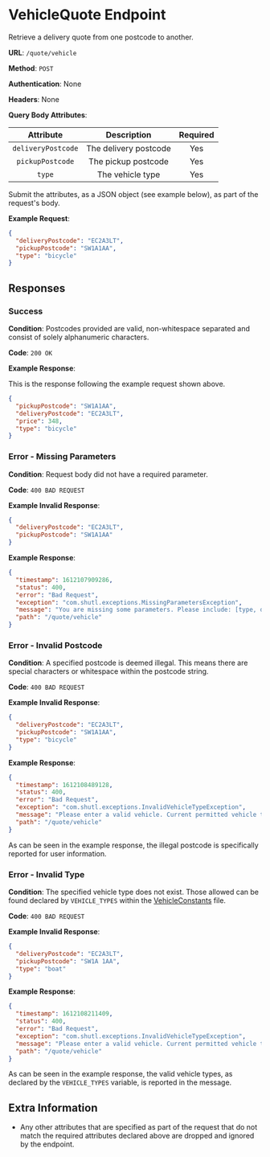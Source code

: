 # VehicleQuote Endpoint

Retrieve a delivery quote from one postcode to another.

**URL**: `/quote/vehicle`

**Method**: `POST`

**Authentication**: None

**Headers**: None

**Query Body Attributes**:

|Attribute         |Description          |Required|
|:----------------:|:-------------------:|:------:|
|`deliveryPostcode`|The delivery postcode|Yes     |
|`pickupPostcode`  |The pickup postcode  |Yes     |
|`type`            |The vehicle type     |Yes     |

Submit the attributes, as a JSON object (see example below), as part of the request's body.

**Example Request**:

```json
{
  "deliveryPostcode": "EC2A3LT",
  "pickupPostcode": "SW1A1AA",
  "type": "bicycle"
}
```

## Responses

### Success

**Condition**: Postcodes provided are valid, non-whitespace separated and consist of solely alphanumeric characters.

**Code**: `200 OK`

**Example Response**:

This is the response following the example request shown above.

```json
{
  "pickupPostcode": "SW1A1AA",
  "deliveryPostcode": "EC2A3LT",
  "price": 348,
  "type": "bicycle"
}
```

### Error - Missing Parameters

**Condition**: Request body did not have a required parameter.

**Code**: `400 BAD REQUEST`

**Example Invalid Response**:

```json
{
  "deliveryPostcode": "EC2A3LT",
  "pickupPostcode": "SW1A1AA"
}
```

**Example Response**:

```json
{
  "timestamp": 1612107909286,
  "status": 400,
  "error": "Bad Request",
  "exception": "com.shutl.exceptions.MissingParametersException",
  "message": "You are missing some parameters. Please include: [type, deliveryPostcode, pickupPostcode]",
  "path": "/quote/vehicle"
}
```

### Error - Invalid Postcode

**Condition**: A specified postcode is deemed illegal. This means there are special characters or whitespace within the
postcode string.

**Code**: `400 BAD REQUEST`

**Example Invalid Response**:

```json
{
  "deliveryPostcode": "EC2A3LT",
  "pickupPostcode": "SW1A1AA",
  "type": "bicycle"
}
```

**Example Response**:

```json
{
  "timestamp": 1612108489128,
  "status": 400,
  "error": "Bad Request",
  "exception": "com.shutl.exceptions.InvalidVehicleTypeException",
  "message": "Please enter a valid vehicle. Current permitted vehicle types are: [bicycle, motorbike, parcel_car, small_van, large_van]",
  "path": "/quote/vehicle"
}
```

As can be seen in the example response, the illegal postcode is specifically reported for user information.

### Error - Invalid Type

**Condition**: The specified vehicle type does not exist. Those allowed can be found declared by `VEHICLE_TYPES` within
the [VehicleConstants](../src/main/java/com/shutl/constants/VehicleConstants.java) file.

**Code**: `400 BAD REQUEST`

**Example Invalid Response**:

```json
{
  "deliveryPostcode": "EC2A3LT",
  "pickupPostcode": "SW1A 1AA",
  "type": "boat"
}
```

**Example Response**:

```json
{
  "timestamp": 1612108211409,
  "status": 400,
  "error": "Bad Request",
  "exception": "com.shutl.exceptions.InvalidVehicleTypeException",
  "message": "Please enter a valid vehicle. Current permitted vehicle types are: [bicycle, motorbike, parcel_car, small_van, large_van]",
  "path": "/quote/vehicle"
}
```

As can be seen in the example response, the valid vehicle types, as declared by the `VEHICLE_TYPES` variable, is
reported in the message.

## Extra Information

- Any other attributes that are specified as part of the request that do not match the required attributes declared
  above are dropped and ignored by the endpoint.